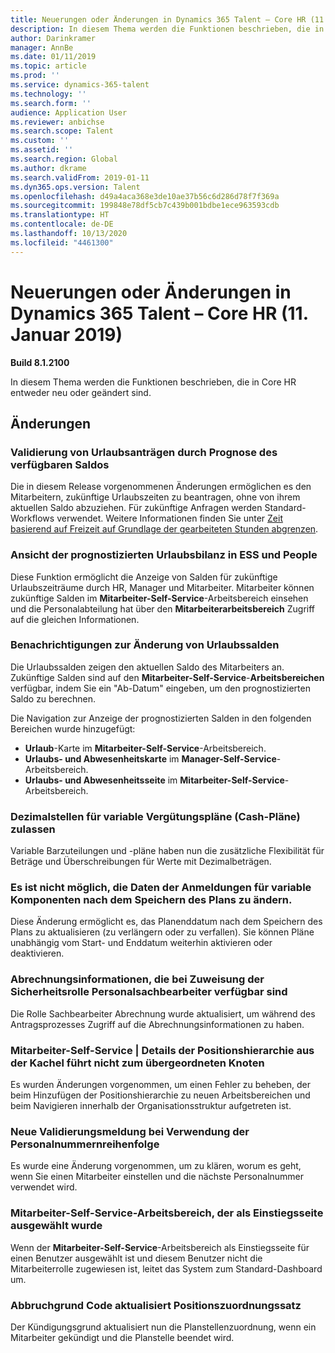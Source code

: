```yaml
---
title: Neuerungen oder Änderungen in Dynamics 365 Talent – Core HR (11. Januar 2019)
description: In diesem Thema werden die Funktionen beschrieben, die in Microsoft Dynamics 365 Talent – Core HR entweder neu oder geändert sind.
author: Darinkramer
manager: AnnBe
ms.date: 01/11/2019
ms.topic: article
ms.prod: ''
ms.service: dynamics-365-talent
ms.technology: ''
ms.search.form: ''
audience: Application User
ms.reviewer: anbichse
ms.search.scope: Talent
ms.custom: ''
ms.assetid: ''
ms.search.region: Global
ms.author: dkrame
ms.search.validFrom: 2019-01-11
ms.dyn365.ops.version: Talent
ms.openlocfilehash: d49a4aca368e3de10ae37b56c6d286d78f7f369a
ms.sourcegitcommit: 199848e78df5cb7c439b001bdbe1ece963593cdb
ms.translationtype: HT
ms.contentlocale: de-DE
ms.lasthandoff: 10/13/2020
ms.locfileid: "4461300"
---
```

# <a name="whats-new-or-changed-in-dynamics-365-talent---core-hr-january-11-2019"></a>Neuerungen oder Änderungen in Dynamics 365 Talent – Core HR (11. Januar 2019)

**Build 8.1.2100**

In diesem Thema werden die Funktionen beschrieben, die in Core HR entweder neu oder geändert sind.

## <a name="changes"></a>Änderungen

### <a name="validate-leave-requests-by-forecasting-available-balance"></a>Validierung von Urlaubsanträgen durch Prognose des verfügbaren Saldos
Die in diesem Release vorgenommenen Änderungen ermöglichen es den Mitarbeitern, zukünftige Urlaubszeiten zu beantragen, ohne von ihrem aktuellen Saldo abzuziehen. Für zukünftige Anfragen werden Standard-Workflows verwendet. Weitere Informationen finden Sie unter [Zeit basierend auf Freizeit auf Grundlage der gearbeiteten Stunden abgrenzen](leave-accrue-hours-worked.md).

### <a name="view-forecasted-leave-balance-in-ess-and-people"></a>Ansicht der prognostizierten Urlaubsbilanz in ESS und People
Diese Funktion ermöglicht die Anzeige von Salden für zukünftige Urlaubszeiträume durch HR, Manager und Mitarbeiter. Mitarbeiter können zukünftige Salden im **Mitarbeiter-Self-Service**-Arbeitsbereich einsehen und die Personalabteilung hat über den **Mitarbeiterarbeitsbereich** Zugriff auf die gleichen Informationen.

### <a name="notifications-for-changing-leave-balances"></a>Benachrichtigungen zur Änderung von Urlaubssalden
Die Urlaubssalden zeigen den aktuellen Saldo des Mitarbeiters an. Zukünftige Salden sind auf den **Mitarbeiter-Self-Service**-**Arbeitsbereichen** verfügbar, indem Sie ein "Ab-Datum" eingeben, um den prognostizierten Saldo zu berechnen.

Die Navigation zur Anzeige der prognostizierten Salden in den folgenden Bereichen wurde hinzugefügt:
  - **Urlaub**-Karte im **Mitarbeiter-Self-Service**-Arbeitsbereich.
  - **Urlaubs- und Abwesenheitskarte** im **Manager-Self-Service**-Arbeitsbereich.
  - **Urlaubs- und Abwesenheitsseite** im **Mitarbeiter-Self-Service**-Arbeitsbereich.

### <a name="allow-decimals-for-variable-compensation-plans-cash-plans"></a>Dezimalstellen für variable Vergütungspläne (Cash-Pläne) zulassen
Variable Barzuteilungen und -pläne haben nun die zusätzliche Flexibilität für Beträge und Überschreibungen für Werte mit Dezimalbeträgen.

### <a name="unable-to-change-the-dates-on-variable-comp-enrollments-after-the-plan-is-saved"></a>Es ist nicht möglich, die Daten der Anmeldungen für variable Komponenten nach dem Speichern des Plans zu ändern.
Diese Änderung ermöglicht es, das Planenddatum nach dem Speichern des Plans zu aktualisieren (zu verlängern oder zu verfallen). Sie können Pläne unabhängig vom Start- und Enddatum weiterhin aktivieren oder deaktivieren.

### <a name="payroll-information-available-when-assigned-the-payroll-admin-security-role"></a>Abrechnungsinformationen, die bei Zuweisung der Sicherheitsrolle Personalsachbearbeiter verfügbar sind
Die Rolle Sachbearbeiter Abrechnung wurde aktualisiert, um während des Antragsprozesses Zugriff auf die Abrechnungsinformationen zu haben.

### <a name="employee-self-service--position-hierarchy-drill-down-from-tile-fails-to-get-parent-node"></a>Mitarbeiter-Self-Service | Details der Positionshierarchie aus der Kachel führt nicht zum übergeordneten Knoten
Es wurden Änderungen vorgenommen, um einen Fehler zu beheben, der beim Hinzufügen der Positionshierarchie zu neuen Arbeitsbereichen und beim Navigieren innerhalb der Organisationsstruktur aufgetreten ist.

### <a name="new-validation-message-when-personnel-number-sequence-is-in-use"></a>Neue Validierungsmeldung bei Verwendung der Personalnummernreihenfolge
Es wurde eine Änderung vorgenommen, um zu klären, worum es geht, wenn Sie einen Mitarbeiter einstellen und die nächste Personalnummer verwendet wird.

### <a name="employee-self-service-workspace-selected-as-the-initial-startup-page"></a>Mitarbeiter-Self-Service-Arbeitsbereich, der als Einstiegsseite ausgewählt wurde
Wenn der **Mitarbeiter-Self-Service**-Arbeitsbereich als Einstiegsseite für einen Benutzer ausgewählt ist und diesem Benutzer nicht die Mitarbeiterrolle zugewiesen ist, leitet das System zum Standard-Dashboard um.

### <a name="termination-reason-code-updates-position-assignment-record"></a>Abbruchgrund Code aktualisiert Positionszuordnungssatz
Der Kündigungsgrund aktualisiert nun die Planstellenzuordnung, wenn ein Mitarbeiter gekündigt und die Planstelle beendet wird. 
